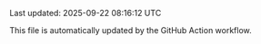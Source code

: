 Last updated: 2025-09-22 08:16:12 UTC

This file is automatically updated by the GitHub Action workflow.
